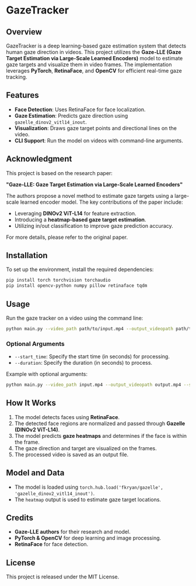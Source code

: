 # GazeTracker

## Overview
GazeTracker is a deep learning-based gaze estimation system that detects human gaze direction in videos. This project utilizes the **Gaze-LLE (Gaze Target Estimation via Large-Scale Learned Encoders)** model to estimate gaze targets and visualize them in video frames. The implementation leverages **PyTorch**, **RetinaFace**, and **OpenCV** for efficient real-time gaze tracking.

## Features
- **Face Detection**: Uses RetinaFace for face localization.
- **Gaze Estimation**: Predicts gaze direction using `gazelle_dinov2_vitl14_inout`.
- **Visualization**: Draws gaze target points and directional lines on the video.
- **CLI Support**: Run the model on videos with command-line arguments.

## Acknowledgment
This project is based on the research paper:

**"Gaze-LLE: Gaze Target Estimation via Large-Scale Learned Encoders"**

The authors propose a novel method to estimate gaze targets using a large-scale learned encoder model. The key contributions of the paper include:
- Leveraging **DINOv2 ViT-L14** for feature extraction.
- Introducing a **heatmap-based gaze target estimation**.
- Utilizing in/out classification to improve gaze prediction accuracy.

For more details, please refer to the original paper.

## Installation
To set up the environment, install the required dependencies:
```bash
pip install torch torchvision torchaudio
pip install opencv-python numpy pillow retinaface tqdm
```

## Usage
Run the gaze tracker on a video using the command line:
```bash
python main.py --video_path path/to/input.mp4 --output_videopath path/to/output.mp4
```

### Optional Arguments
- `--start_time`: Specify the start time (in seconds) for processing.
- `--duration`: Specify the duration (in seconds) to process.

Example with optional arguments:
```bash
python main.py --video_path input.mp4 --output_videopath output.mp4 --start_time 10 --duration 30
```

## How It Works
1. The model detects faces using **RetinaFace**.
2. The detected face regions are normalized and passed through **Gazelle (DINOv2 ViT-L14)**.
3. The model predicts **gaze heatmaps** and determines if the face is within the frame.
4. The gaze direction and target are visualized on the frames.
5. The processed video is saved as an output file.

## Model and Data
- The model is loaded using `torch.hub.load('fkryan/gazelle', 'gazelle_dinov2_vitl14_inout')`.
- The `heatmap` output is used to estimate gaze target locations.

## Credits
- **Gaze-LLE authors** for their research and model.
- **PyTorch & OpenCV** for deep learning and image processing.
- **RetinaFace** for face detection.

## License
This project is released under the MIT License.




